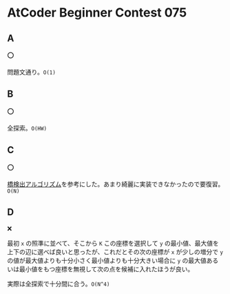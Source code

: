 # AtCoder Beginner Contest 075

## A

:o:

問題文通り。`O(1)`

## B

:o:

全探索。`O(HW)`

## C

:o:

[橋検出アルゴリズム](http://nupioca.hatenadiary.jp/entry/2013/11/03/200006)を参考にした。あまり綺麗に実装できなかったので要復習。`O(N)`

## D

:x:

最初 `x` の照準に並べて、そこから `K` この座標を選択して `y` の最小値、最大値を上下の辺に選べば良いと思ったが、これだとその次の座標が `x` が少しの増分で `y` の値が最大値よりも十分小さく最小値よりも十分大きい場合に `y` の最大値あるいは最小値をもつ座標を無視して次の点を候補に入れたほうが良い。

実際は全探索で十分間に合う。`O(N^4)`
